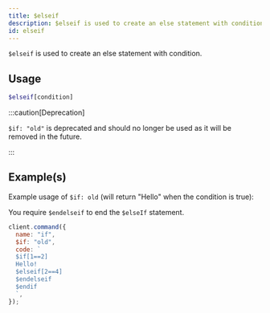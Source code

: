 ```yaml
---
title: $elseif
description: $elseif is used to create an else statement with condition.
id: elseif
---
```


`$elseif` is used to create an else statement with condition.

## Usage

```php
$elseif[condition]
```

:::caution[Deprecation]

`$if: "old"` is deprecated and should no longer be used as it will be removed in the future.

:::

## Example(s)

Example usage of `$if: old` (will return "Hello" when the condition is true):

You require `$endelseif` to end the `$elseIf` statement.

```javascript
client.command({
  name: "if",
  $if: "old",
  code: `
  $if[1==2]
  Hello!
  $elseif[2==4]
  $endelseif
  $endif
  `,
});
```
